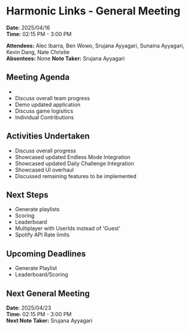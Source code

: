 # Harmonic Links - General Meeting

**Date:** 2025/04/16 \
**Time:** 02:15 PM - 3:00 PM

**Attendees:** Alec Ibarra, Ben Wowo, Srujana Ayyagari, Sunaina Ayyagari, Kevin Dang, Nate Christie \
**Absentees:** None
**Note Taker:** Srujana Ayyagari

## Meeting Agenda
-
- Discuss overall team progress
- Demo updated application
- Discuss game logisitics
- Individual Contributions

## Activities Undertaken
- Discuss overall progress
- Showcased updated Endless Mode Integration
- Showcased updated Daily Challenge Integration
- Showcased UI overhaul
- Discussed remaining features to be implemented

## Next Steps
- Generate playlists
- Scoring
- Leaderboard
- Multiplayer with UserIds instead of 'Guest'
- Spotify API Rate limits 

## Upcoming Deadlines
- Generate Playlist
- Leaderboard/Scoring

## Next General Meeting
**Date:** 2025/04/23 \
**Time:** 02:15 PM - 3:00 PM \
**Next Note Taker:** Srujana Ayyagari
